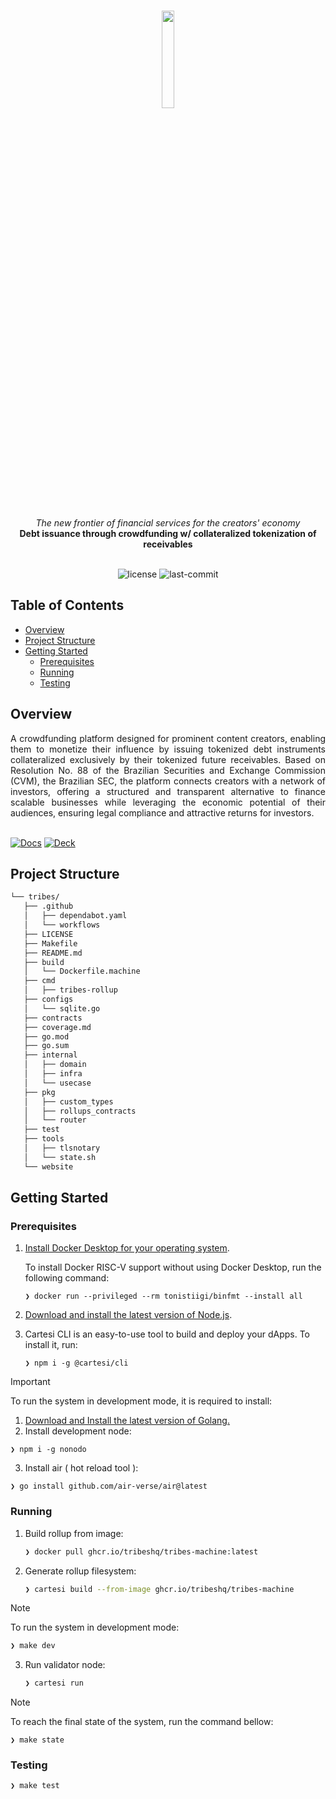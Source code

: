 <br>
<p align="center">
    <img src="https://github.com/user-attachments/assets/ae3c3bad-d688-4b51-8e0f-93b681a4c986" align="center" width="20%">
</p>
<br>
<div align="center">
    <i>The new frontier of financial services for the creators' economy</i>
</div>
<div align="center">
<b>Debt issuance through crowdfunding w/ collateralized tokenization of receivables</b>
</div>
<br>
<p align="center">
	<img src="https://img.shields.io/github/license/tribeshq/tribes?style=default&logo=opensourceinitiative&logoColor=white&color=959CD0" alt="license">
	<img src="https://img.shields.io/github/last-commit/tribeshq/tribes?style=default&logo=git&logoColor=white&color=D1DCCB" alt="last-commit">
</p>

##  Table of Contents

- [Overview](#overview)
- [Project Structure](#project-structure)
- [Getting Started](#getting-started)
  - [Prerequisites](#prerequisites)
  - [Running](#running)
  - [Testing](#testing)

##  Overview

<div align="justify">
A crowdfunding platform designed for prominent content creators, enabling them to monetize their influence by issuing tokenized debt instruments collateralized exclusively by their tokenized future receivables. Based on Resolution No. 88 of the Brazilian Securities and Exchange Commission (CVM), the Brazilian SEC, the platform connects creators with a network of investors, offering a structured and transparent alternative to finance scalable businesses while leveraging the economic potential of their audiences, ensuring legal compliance and attractive returns for investors.
</div>
<br>

[![Docs]][Link-docs] [![Deck]][Link-deck]
	
[Docs]: https://img.shields.io/badge/Documentation-959CD0?style=for-the-badge
[Link-docs]: https://docs.google.com/document/d/1l5D6sn9DBbaJFtTCfIM1gxoH7-10fVi9t2tsNr942Rw/edit?tab=t.0#heading=h.dfmi5re7vy34

[Deck]: https://img.shields.io/badge/Pitch%20Deck-D1DCCB?style=for-the-badge
[Link-deck]: https://www.canva.com/design/DAGVvlTnNpM/GsV9c1XuhYRYCrPK5811GA/view?utm_content=DAGVvlTnNpM&utm_campaign=designshare&utm_medium=link&utm_source=editor


##  Project Structure

```sh
└── tribes/
   ├── .github
   │   ├── dependabot.yaml
   │   └── workflows
   ├── LICENSE
   ├── Makefile
   ├── README.md
   ├── build
   │   └── Dockerfile.machine
   ├── cmd
   │   ├── tribes-rollup
   ├── configs
   │   └── sqlite.go
   ├── contracts
   ├── coverage.md
   ├── go.mod
   ├── go.sum
   ├── internal
   │   ├── domain
   │   ├── infra
   │   └── usecase
   ├── pkg
   │   ├── custom_types
   │   ├── rollups_contracts
   │   └── router
   ├── test
   ├── tools
   │   ├── tlsnotary
   │   └── state.sh
   └── website
```

##  Getting Started

###  Prerequisites
1. [Install Docker Desktop for your operating system](https://www.docker.com/products/docker-desktop/).

    To install Docker RISC-V support without using Docker Desktop, run the following command:
    
   ```shell
   ❯ docker run --privileged --rm tonistiigi/binfmt --install all
   ```

2. [Download and install the latest version of Node.js](https://nodejs.org/en/download).

3. Cartesi CLI is an easy-to-use tool to build and deploy your dApps. To install it, run:

   ```shell
   ❯ npm i -g @cartesi/cli
   ```

> [!IMPORTANT]
>  To run the system in development mode, it is required to install:
>
> 1. [Download and Install the latest version of Golang.](https://go.dev/doc/install)
> 2. Install development node:
>
>   ```shell
>   ❯ npm i -g nonodo
>   ```
> 3. Install air ( hot reload tool ):
>
>   ```shell
>   ❯ go install github.com/air-verse/air@latest
>   ```

###  Running

1. Build rollup from image:

   ```sh
   ❯ docker pull ghcr.io/tribeshq/tribes-machine:latest
   ```

2. Generate rollup filesystem:

   ```sh
   ❯ cartesi build --from-image ghcr.io/tribeshq/tribes-machine
   ```

> [!NOTE]
>  To run the system in development mode:
>
>   ```sh
>   ❯ make dev
>   ```

3. Run validator node:

   ```sh
   ❯ cartesi run
   ```

> [!NOTE]
> To reach the final state of the system, run the command bellow:
>
>    ```shell
>    ❯ make state
>    ```

###  Testing

```sh
❯ make test
```
